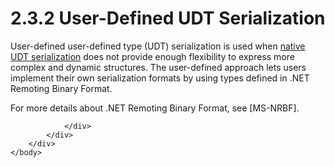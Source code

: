 <html dir="LTR" xmlns:mshelp="http://msdn.microsoft.com/mshelp" xmlns:ddue="http://ddue.schemas.microsoft.com/authoring/2003/5" xmlns:xlink="http://www.w3.org/1999/xlink" xmlns:tool="http://www.microsoft.com/tooltip">
    <head>
        <meta http-equiv="Content-Type" content="text/html; CHARSET=utf-8"></meta>
        <meta name="save" content="history"></meta>
        <title>2.3.2 User-Defined UDT Serialization</title>
        <xml>
            <mshelp:toctitle title="2.3.2 User-Defined UDT Serialization"></mshelp:toctitle>
            <mshelp:rltitle title="[MS-SSCLRT]: User-Defined UDT Serialization"></mshelp:rltitle>
            <mshelp:keyword index="A" term="3020d4af-4815-4e08-b141-ae01772d6fef"></mshelp:keyword>
            <mshelp:attr name="DCSext.ContentType" value="open specification"></mshelp:attr>
            <mshelp:attr name="AssetID" value="3020d4af-4815-4e08-b141-ae01772d6fef"></mshelp:attr>
            <mshelp:attr name="TopicType" value="kbRef"></mshelp:attr>
            <mshelp:attr name="DCSext.Title" value="[MS-SSCLRT]: User-Defined UDT Serialization" />
        </xml>
    </head>
    <body>
        <div id="header">
            <h1 class="heading">2.3.2 User-Defined UDT Serialization</h1>
        </div>
        <div id="mainSection">
            <div id="mainBody">
                <div id="allHistory" class="saveHistory"></div>
                <div id="sectionSection0" class="section" name="collapseableSection">
                    

<p>User-defined user-defined type (UDT) serialization is used
when <a href="4954c31b-1ecb-4a2f-9286-3dde2dec14c4.md">native UDT
serialization</a> does not provide enough flexibility to express more complex
and dynamic structures. The user-defined approach lets users implement their
own serialization formats by using types defined in .NET Remoting Binary
Format.</p>

<p>For more details about .NET Remoting Binary Format, see <mshelp:link keywords="75b9fe09-be15-475f-85b8-ae7b7558cfe5" tabindex="0">[MS-NRBF]</mshelp:link>.</p>


                </div>
            </div>
        </div>
    </body>
</html>